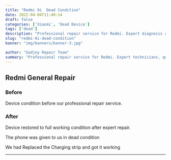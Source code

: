 ```yaml
---
title: "Redmi 9i  Dead Condition"
date: 2022-04-04T11:49:14
draft: false
categories: ['Xiaomi', 'Dead Device']
tags: ['dead']
description: "Professional repair service for Redmi. Expert diagnosis and quality repairs in Bangalore."
slug: "redmi-9i-dead-condition"
banner: "img/banners/banner-3.jpg"

author: "Gadjoy Repair Team"
summary: "Professional repair service for Redmi. Expert technicians, quality parts, warranty included."
---
```


## Redmi General Repair

### Before

Device condition before our professional repair service.

### After

Device restored to full working condition after expert repair.

The phone was given to us in dead condition

We had Replaced the Charging strip and got it working

---